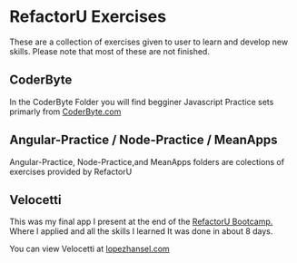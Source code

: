 # RefactorU Exercises 
These are a collection of exercises given to user to learn and develop new skills.
Please note that most of these are not finished.

## CoderByte 
In the CoderByte Folder you will find begginer Javascript Practice sets primarly from [CoderByte.com](coderbyte.com)
## Angular-Practice / Node-Practice / MeanApps
Angular-Practice, Node-Practice,and  MeanApps folders are colections of exercises provided by RefactorU


## Velocetti
This was my final app I present at the end of the [RefactorU Bootcamp. ](http://www.refactoru.com/courses/web-development)  Where I applied and all the skills I learned It was done in about 8 days.

You can view Velocetti at [lopezhansel.com](lopezhansel.com)

